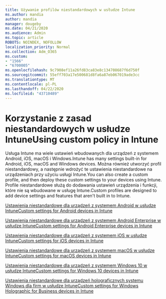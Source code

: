 ```yaml
---
title: Używanie profilów niestandardowych w usłudze Intune
ms.author: mandia
author: mandia
manager: dougeby
ms.date: 04/21/2020
ms.audience: Admin
ms.topic: article
ROBOTS: NOINDEX, NOFOLLOW
localization_priority: Normal
ms.collection: Adm_O365
ms.custom:
- "1566"
- "6700005"
ms.openlocfilehash: 9c7908ef11a26fd83ca83e8c134708687f6d750f
ms.sourcegitcommit: 55eff703a17e500681d8fa6a87eb067019ade3cc
ms.translationtype: MT
ms.contentlocale: pl-PL
ms.lasthandoff: 04/22/2020
ms.locfileid: "43710489"
---
```

# <a name="using-custom-policy-in-intune"></a><span data-ttu-id="cc3c6-102">Korzystanie z zasad niestandardowych w usłudze Intune</span><span class="sxs-lookup"><span data-stu-id="cc3c6-102">Using custom policy in Intune</span></span>

<span data-ttu-id="cc3c6-103">Usługa Intune ma wiele ustawień wbudowanych dla urządzeń z systemem Android, iOS, macOS i Windows.</span><span class="sxs-lookup"><span data-stu-id="cc3c6-103">Intune has many settings built-in for Android, iOS, macOS and Windows devices.</span></span> <span data-ttu-id="cc3c6-104">Można również utworzyć profil niestandardowy, a następnie wdrożyć te ustawienia niestandardowe na urządzeniach przy użyciu usługi Intune.</span><span class="sxs-lookup"><span data-stu-id="cc3c6-104">You can also create a custom profile, and then deploy these custom settings to your devices using Intune.</span></span> <span data-ttu-id="cc3c6-105">Profile niestandardowe służą do dodawania ustawień urządzenia i funkcji, które nie są wbudowane w usługę Intune.</span><span class="sxs-lookup"><span data-stu-id="cc3c6-105">Custom profiles are designed to add device settings and features that aren't built in to Intune.</span></span>

[<span data-ttu-id="cc3c6-106">Ustawienia niestandardowe dla urządzeń z systemem Android w usłudze Intune</span><span class="sxs-lookup"><span data-stu-id="cc3c6-106">Custom settings for Android devices in Intune</span></span>](https://docs.microsoft.com/intune/custom-settings-android)

[<span data-ttu-id="cc3c6-107">Ustawienia niestandardowe dla urządzeń z systemem Android Enterprise w usłudze Intune</span><span class="sxs-lookup"><span data-stu-id="cc3c6-107">Custom settings for Android Enterprise devices in Intune</span></span>](https://docs.microsoft.com/intune/custom-settings-android-for-work)

[<span data-ttu-id="cc3c6-108">Ustawienia niestandardowe dla urządzeń z systemem iOS w usłudze Intune</span><span class="sxs-lookup"><span data-stu-id="cc3c6-108">Custom settings for iOS devices in Intune</span></span>](https://docs.microsoft.com/intune/custom-settings-ios)

[<span data-ttu-id="cc3c6-109">Ustawienia niestandardowe dla urządzeń z systemem macOS w usłudze Intune</span><span class="sxs-lookup"><span data-stu-id="cc3c6-109">Custom settings for macOS devices in Intune</span></span>](https://docs.microsoft.com/intune/custom-settings-macos)

[<span data-ttu-id="cc3c6-110">Ustawienia niestandardowe dla urządzeń z systemem Windows 10 w usłudze Intune</span><span class="sxs-lookup"><span data-stu-id="cc3c6-110">Custom settings for Windows 10 devices in Intune</span></span>](https://docs.microsoft.com/intune/custom-settings-windows-10)

[<span data-ttu-id="cc3c6-111">Ustawienia niestandardowe dla urządzeń holograficznych systemu Windows dla firm w usłudze Intune</span><span class="sxs-lookup"><span data-stu-id="cc3c6-111">Custom settings for Windows Holographic for Business devices in Intune</span></span>](https://docs.microsoft.com/intune/custom-settings-windows-holographic)
